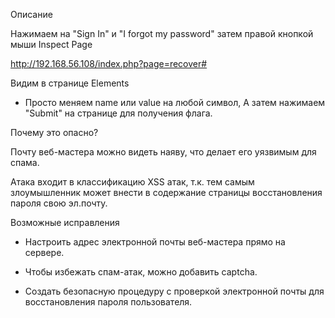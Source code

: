Описание

Нажимаем на "Sign In"  и "I forgot my password" затем правой кнопкой мыши Inspect Page

http://192.168.56.108/index.php?page=recover#

Видим в странице Elements

<input type="hidden" name="mail" value="webmaster@borntosec.com" maxlength="15">

- Просто меняем name  или value на любой символ, А затем нажимаем "Submit" на странице для получения флага.

Почему это опасно?

Почту веб-мастера можно видеть наяву, что делает его уязвимым для спама.

Атака входит в классификацию XSS атак, т.к. тем самым злоумышленник может внести в содержание страницы восстановления пароля свою эл.почту.

Возможные исправления

* Настроить адрес электронной почты веб-мастера прямо на сервере.

* Чтобы избежать спам-атак, можно добавить captcha.

* Создать безопасную процедуру с проверкой электронной почты для восстановления пароля пользователя.
